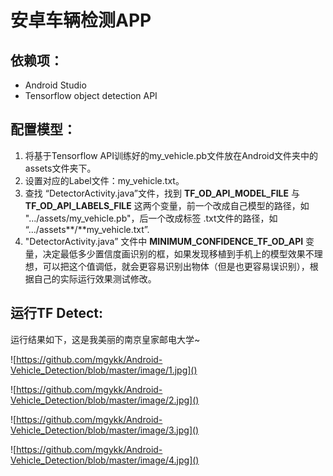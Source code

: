 # 安卓车辆检测APP

## 依赖项：

- Android Studio
- Tensorflow object detection API

## 配置模型：

1. 将基于Tensorflow API训练好的my_vehicle.pb文件放在Android文件夹中的 assets文件夹下。
2. 设置对应的Label文件：my_vehicle.txt。
3. 查找 “DetectorActivity.java”文件，找到 **TF_OD_API_MODEL_FILE** 与 **TF_OD_API_LABELS_FILE** 这两个变量，前一个改成自己模型的路径，如 ".../assets/my_vehicle.pb"，后一个改成标签 .txt文件的路径，如 “.../assets**/**my_vehicle.txt”.
4. "DetectorActivity.java” 文件中 **MINIMUM_CONFIDENCE_TF_OD_API** 变量，决定最低多少置信度画识别的框，如果发现移植到手机上的模型效果不理想，可以把这个值调低，就会更容易识别出物体（但是也更容易误识别），根据自己的实际运行效果测试修改。

## 运行TF Detect:

运行结果如下，这是我美丽的南京皇家邮电大学~

![https://github.com/mgykk/Android-Vehicle_Detection/blob/master/image/1.jpg]()

![https://github.com/mgykk/Android-Vehicle_Detection/blob/master/image/2.jpg]()

![https://github.com/mgykk/Android-Vehicle_Detection/blob/master/image/3.jpg]()

![https://github.com/mgykk/Android-Vehicle_Detection/blob/master/image/4.jpg]()
